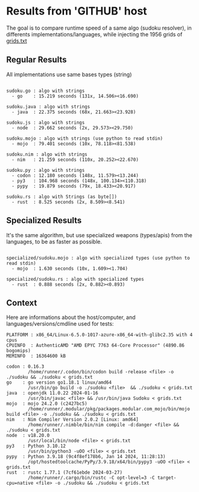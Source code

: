 # Results from 'GITHUB' host

The goal is to compare runtime speed of a same algo (sudoku resolver), in differents implementations/languages, while injecting the 1956 grids of [grids.txt](grids.txt)

## Regular Results

All implementations use same bases types (string)

```

sudoku.go : algo with strings
  - go    : 15.219 seconds (131x, 14.506><16.690)

sudoku.java : algo with strings
  - java  : 22.375 seconds (68x, 21.663><23.928)

sudoku.js : algo with strings
  - node  : 29.662 seconds (2x, 29.573><29.750)

sudoku.mojo : algo with strings (use python to read stdin)
  - mojo  : 79.401 seconds (10x, 78.118><81.538)

sudoku.nim : algo with strings
  - nim   : 21.259 seconds (110x, 20.252><22.670)

sudoku.py : algo with strings
  - codon : 12.180 seconds (148x, 11.579><13.244)
  - py3   : 104.968 seconds (148x, 100.134><110.318)
  - pypy  : 19.879 seconds (79x, 18.433><20.917)

sudoku.rs : algo with Strings (as byte[])
  - rust  : 8.525 seconds (2x, 8.509><8.541)

```

## Specialized Results

It's the same algorithm, but use specialized weapons (types/apis) from the languages, to be as faster as possible.

```

specialized/sudoku.mojo : algo with specialized types (use python to read stdin)
  - mojo  : 1.630 seconds (10x, 1.609><1.704)

specialized/sudoku.rs : algo with specialized types
  - rust  : 0.888 seconds (2x, 0.882><0.893)

```
## Context

Here are informations about the host/computer, and languages/versions/cmdline used for tests:
```
PLATFORM : x86_64/Linux-6.5.0-1017-azure-x86_64-with-glibc2.35 with 4 cpus
CPUINFO  : AuthenticAMD "AMD EPYC 7763 64-Core Processor" (4890.86 bogomips)
MEMINFO  : 16364600 kB

codon : 0.16.3
        /home/runner/.codon/bin/codon build -release <file> -o ./sudoku && ./sudoku < grids.txt
go    : go version go1.18.1 linux/amd64
        /usr/bin/go build -o ./sudoku <file>  && ./sudoku < grids.txt
java  : openjdk 11.0.22 2024-01-16
        /usr/bin/javac <file> && /usr/bin/java Sudoku < grids.txt
mojo  : mojo 24.2.0 (c2427bc5)
        /home/runner/.modular/pkg/packages.modular.com_mojo/bin/mojo build <file> -o ./sudoku && ./sudoku < grids.txt
nim   : Nim Compiler Version 2.0.2 [Linux: amd64]
        /home/runner/.nimble/bin/nim compile -d:danger <file> && ./sudoku < grids.txt
node  : v18.20.0
        /usr/local/bin/node <file> < grids.txt
py3   : Python 3.10.12
        /usr/bin/python3 -uOO <file> < grids.txt
pypy  : Python 3.9.18 (9c4f8ef178b6, Jan 14 2024, 11:28:13)
        /opt/hostedtoolcache/PyPy/3.9.18/x64/bin/pypy3 -uOO <file> < grids.txt
rust  : rustc 1.77.1 (7cf61ebde 2024-03-27)
        /home/runner/.cargo/bin/rustc -C opt-level=3 -C target-cpu=native <file> -o ./sudoku && ./sudoku < grids.txt

```


